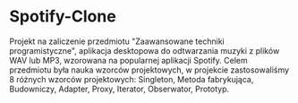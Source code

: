 # Spotify-Clone
Projekt na zaliczenie przedmiotu "Zaawansowane techniki programistyczne", aplikacja desktopowa do odtwarzania muzyki z plików WAV lub MP3, wzorowana na popularnej aplikacji Spotify.
Celem przedmiotu była nauka wzorców projektowych, w projekcie zastosowaliśmy 8 różnych wzorców projektowych: Singleton, Metoda fabrykująca, Budowniczy, Adapter, Proxy, Iterator, Obserwator, Prototyp.
